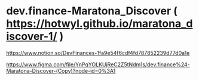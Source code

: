# dev.finance-Maratona_Discover ( https://hotwyl.github.io/maratona_discover-1/ )

https://www.notion.so/DevFinances-1fa9e54f6cdf4fd787852239d77d0a1e

https://www.figma.com/file/YnPqYOLKUjReC2Z5tNdm1s/dev.finance%24-Maratona-Discover-(Copy)?node-id=0%3A1
